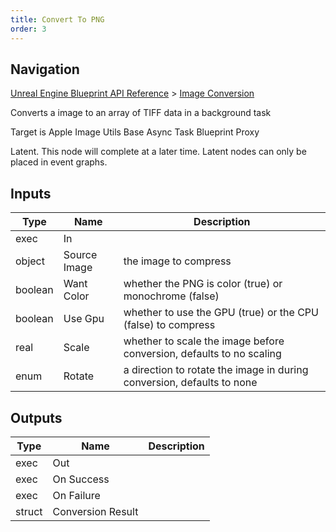 ```yaml
---
title: Convert To PNG
order: 3
---
```

## Navigation

[Unreal Engine Blueprint API Reference](https://dev.epicgames.com/documentation/en-us/unreal-engine/BlueprintAPI) > [Image Conversion](https://dev.epicgames.com/documentation/en-us/unreal-engine/BlueprintAPI/ImageConversion)

Converts a image to an array of TIFF data in a background task

Target is Apple Image Utils Base Async Task Blueprint Proxy

Latent. This node will complete at a later time. Latent nodes can only be placed in event graphs.

## Inputs

| Type | Name | Description |
| --- | --- | --- |
| exec | In |  |
| object | Source Image | the image to compress |
| boolean | Want Color | whether the PNG is color (true) or monochrome (false) |
| boolean | Use Gpu | whether to use the GPU (true) or the CPU (false) to compress |
| real | Scale | whether to scale the image before conversion, defaults to no scaling |
| enum | Rotate | a direction to rotate the image in during conversion, defaults to none |

## Outputs

| Type | Name | Description |
| --- | --- | --- |
| exec | Out |  |
| exec | On Success |  |
| exec | On Failure |  |
| struct | Conversion Result |  |
